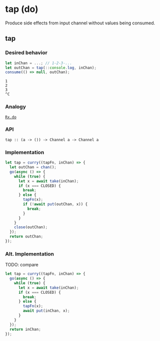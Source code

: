 # tap (do)

Produce side effects from input channel without values being consumed.

## tap

### Desired behavior 

```js
let inChan = ...; // 1-2-3-...
let outChan = tap(::console.log, inChan);
consume(() => null, outChan);
```

```
1 
2 
3 
^C
```

### Analogy

[`Rx.do`](http://reactivex.io/documentation/operators/do.html) 

### API

```
tap :: (a -> ()) -> Channel a -> Channel a
```

### Implementation

```js
let tap = curry((tapFn, inChan) => {
  let outChan = chan();
  go(async () => {
    while (true) {
      let x = await take(inChan);
      if (x === CLOSED) {
        break;
      } else {
        tapFn(x);
        if (!await put(outChan, x)) {
          break;
        }
      }
    }
    close(outChan);
  });
  return outChan;
});
```

### Alt. Implementation

TODO: compare

```js
let tap = curry((tapFn, inChan) => {
  go(async () => {
    while (true) {
      let x = await take(inChan);
      if (x === CLOSED) {
        break;
      } else {
        tapFn(x);
        await put(inChan, x);
      }
    }
  });
  return inChan;
});
```
